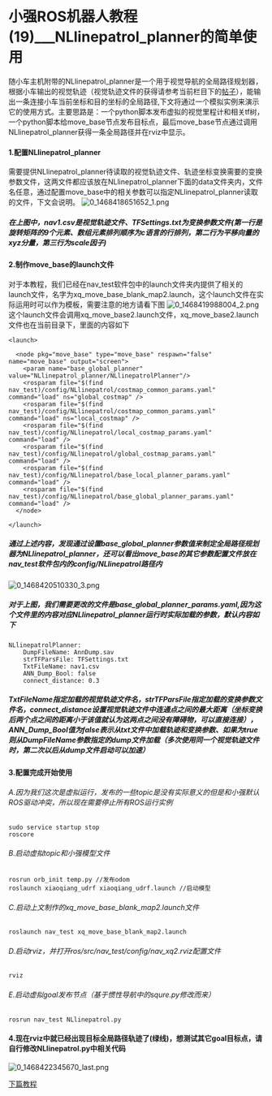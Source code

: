 # 小强ROS机器人教程(19)___NLlinepatrol_planner的简单使用<br>
随小车主机附带的NLlinepatrol_planner是一个用于视觉导航的全局路径规划器，根据小车输出的视觉轨迹（视觉轨迹文件的获得请参考当前栏目下的[帖子](http://community.bwbot.org/topic/57/视觉导航路径编辑器使用教程)），能输出一条连接小车当前坐标和目的坐标的全局路径,下文将通过一个模拟实例来演示它的使用方式。主要思路是：一个python脚本发布虚拟的视觉里程计和相关tf树，一个python脚本给move_base节点发布目标点，最后move_base节点通过调用NLlinepatrol_planner获得一条全局路径并在rviz中显示。
#### 1.配置NLlinepatrol_planner
需要提供NLlinepatrol_planner待读取的视觉轨迹文件、轨迹坐标变换需要的变换参数文件，这两文件都应该放在NLlinepatrol_planner下面的data文件夹内，文件名任意，通过配置move_base中的相关参数可以指定NLlinepatrol_planner读取的文件，下文会说明。
![0_1468418651652_1.png](/uploads/files/1468418689139-1.png) 
##### 在上图中，nav1.csv是视觉轨迹文件、TFSettings.txt为变换参数文件(第一行是旋转矩阵的9个元素、数组元素排列顺序为c语言的行排列，第二行为平移向量的xyz分量，第三行为scale因子)

#### 2.制作move_base的launch文件
对于本教程，我们已经在nav_test软件包中的launch文件夹内提供了相关的launch文件，名字为xq_move_base_blank_map2.launch，这个launch文件在实际运用时可以作为模板，需要注意的地方请看下图
![0_1468419988004_2.png](/uploads/files/1468420021611-2.png) 
这个launch文件会调用xq_move_base2.launch文件，xq_move_base2.launch文件也在当前目录下，里面的内容如下
```
<launch>

  <node pkg="move_base" type="move_base" respawn="false" name="move_base" output="screen">
    <param name="base_global_planner" value="NLlinepatrol_planner/NLlinepatrolPlanner"/>
    <rosparam file="$(find nav_test)/config/NLlinepatrol/costmap_common_params.yaml" command="load" ns="global_costmap" />
    <rosparam file="$(find nav_test)/config/NLlinepatrol/costmap_common_params.yaml" command="load" ns="local_costmap" />
    <rosparam file="$(find nav_test)/config/NLlinepatrol/local_costmap_params.yaml" command="load" />
    <rosparam file="$(find nav_test)/config/NLlinepatrol/global_costmap_params.yaml" command="load" />
    <rosparam file="$(find nav_test)/config/NLlinepatrol/base_local_planner_params.yaml" command="load" />
    <rosparam file="$(find nav_test)/config/NLlinepatrol/base_global_planner_params.yaml" command="load" />
  </node>

</launch>
```
##### 通过上述内容，发现通过设置base_global_planner参数值来制定全局路径规划器为NLlinepatrol_planner，还可以看出move_base的其它参数配置文件放在nav_test软件包内的config/NLlinepatrol路径内
![0_1468420510330_3.png](/uploads/files/1468420545675-3.png) 
##### 对于上图，我们需要更改的文件是base_global_planner_params.yaml,因为这个文件里的内容对应NLlinepatrol_planner运行时实际加载的参数，默认内容如下
```
NLlinepatrolPlanner:
    DumpFileName: AnnDump.sav
    strTFParsFile: TFSettings.txt
    TxtFileName: nav1.csv
    ANN_Dump_Bool: false
    connect_distance: 0.3
```
##### TxtFileName指定加载的视觉轨迹文件名，strTFParsFile指定加载的变换参数文件名，connect_distance设置视觉轨迹文件中连通点之间的最大距离（坐标变换后两个点之间的距离小于该值就认为这两点之间没有障碍物，可以直接连接），ANN_Dump_Bool值为false表示从txt文件中加载轨迹和变换参数、如果为true则从DumpFileName参数指定的dump文件加载（多次使用同一个视觉轨迹文件时，第二次以后从dump文件启动可以加速）
#### 3.配置完成开始使用
###### A.因为我们这次是虚拟运行，发布的一些topic是没有实际意义的但是和小强默认ROS驱动冲突，所以现在需要停止所有ROS运行实例
```
sudo service startup stop
roscore
```
###### B.启动虚拟topic和小强模型文件
```
rosrun orb_init temp.py //发布odom
roslaunch xiaoqiang_udrf xiaoqiang_udrf.launch //启动模型
```
###### C.启动上文制作的xq_move_base_blank_map2.launch文件
```
roslaunch nav_test xq_move_base_blank_map2.launch
```
###### D.启动rviz，并打开ros/src/nav_test/config/nav_xq2.rviz配置文件
```
rviz
```
###### E.启动虚拟goal发布节点（基于惯性导航中的squre.py修改而来）
```
rosrun nav_test NLlinepatrol.py
```
#### 4.现在rviz中就已经出现目标全局路径轨迹了(绿线)，想测试其它goal目标点，请自行修改NLlinepatrol.py中相关代码
![0_1468422345670_last.png](/uploads/files/1468422398283-last.png)


[下篇教程](http://community.bwbot.org/topic/20/%E5%B0%8F%E5%BC%BAros%E6%9C%BA%E5%99%A8%E4%BA%BA%E6%95%99%E7%A8%8B-20-___%E8%8E%B7%E5%8F%96%E5%B0%8F%E8%BD%A6%E8%A7%86%E8%A7%89%E9%87%8C%E7%A8%8B%E8%AE%A1%E5%B9%B6%E5%9C%A8rviz%E4%B8%AD%E6%98%BE%E7%A4%BA%E5%B0%8F%E8%BD%A6%E8%BD%A8%E8%BF%B9)
